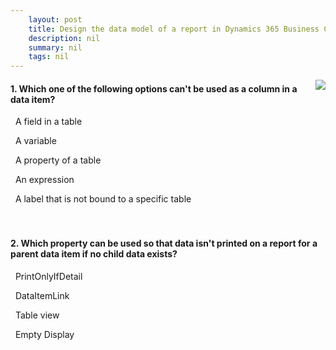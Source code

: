 ```yaml
---
    layout: post
    title: Design the data model of a report in Dynamics 365 Business Central  
    description: nil
    summary: nil
    tags: nil
---
```



 <a target="_blank" href="https://docs.microsoft.com/en-us/learn/modules/design-data-model-report/5-check/"><i class="fas fa-external-link-alt"></i> </a>
 <img align="right" src="https://docs.microsoft.com/en-us/learn/achievements/design-data-model-report.svg">
####  1. Which one of the following options can't be used as a column in a data item?


<i class='far fa-square'></i> &nbsp;&nbsp;A field in a table

<i class='far fa-square'></i> &nbsp;&nbsp;A variable

<i class='fas fa-check-square' style='color: Dodgerblue;'></i> &nbsp;&nbsp;A property of a table

<i class='far fa-square'></i> &nbsp;&nbsp;An expression

<i class='far fa-square'></i> &nbsp;&nbsp;A label that is not bound to a specific table
<br />
<br />
<br />

####  2. Which property can be used so that data isn't printed on a report for a parent data item if no child data exists?


<i class='fas fa-check-square' style='color: Dodgerblue;'></i> &nbsp;&nbsp;PrintOnlyIfDetail

<i class='far fa-square'></i> &nbsp;&nbsp;DataItemLink

<i class='far fa-square'></i> &nbsp;&nbsp;Table view

<i class='far fa-square'></i> &nbsp;&nbsp;Empty Display
<br />
<br />
<br />
